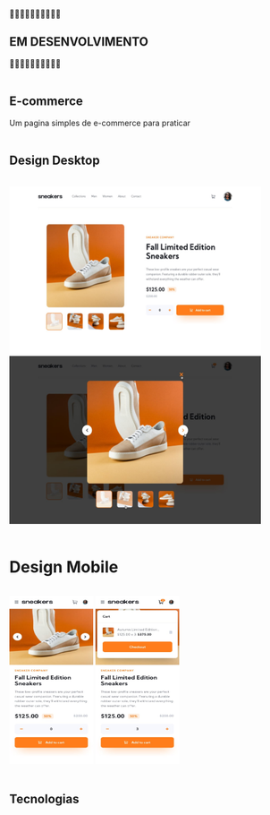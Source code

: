 🚧🚧🚧🚧🚧🚧🚧🚧🚧🚧
## EM DESENVOLVIMENTO
🚧🚧🚧🚧🚧🚧🚧🚧🚧🚧
<br/>
<br/>

## E-commerce
Um pagina simples de e-commerce para praticar
<br/>
<br/>

## Design Desktop
<br/>
<img src="imagens/design/desktop-design.jpg" alt="" srcset="" width="450" height="300">
<img src="imagens/design/active-states-lightbox.jpg" alt="" srcset="" width="450" height="300">
<br/>
<br/>

# Design Mobile
<br/>
<img src="imagens/design/mobile-design.jpg" alt="" srcset="" width="150" height="300">
<img src="imagens/design/mobile-design-basket-filled.jpg" alt="" srcset="" 
width="150" height="300">
<br/>
<br/>

## Tecnologias


